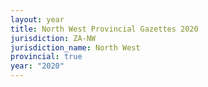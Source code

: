```yaml
---
layout: year
title: North West Provincial Gazettes 2020
jurisdiction: ZA-NW
jurisdiction_name: North West
provincial: true
year: "2020"
---
```

